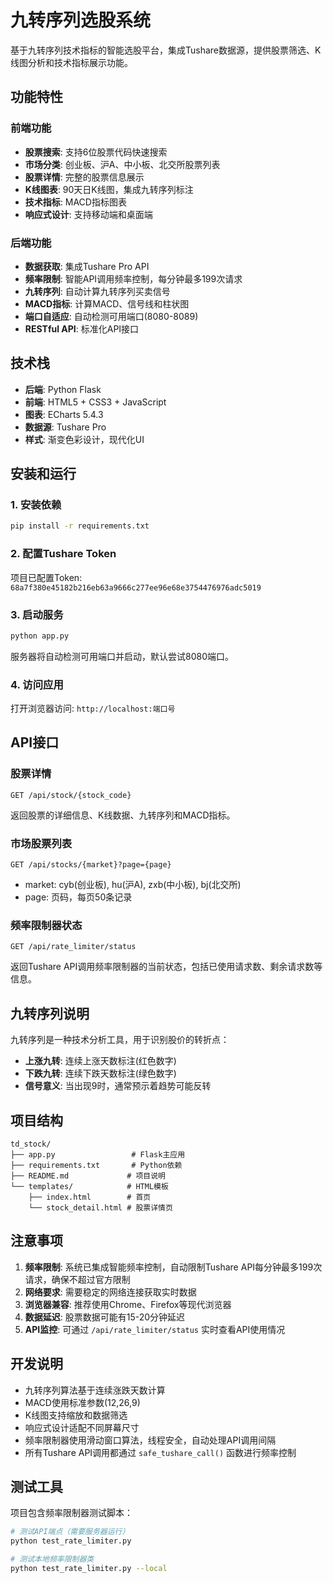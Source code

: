 # 九转序列选股系统

基于九转序列技术指标的智能选股平台，集成Tushare数据源，提供股票筛选、K线图分析和技术指标展示功能。

## 功能特性

### 前端功能
- **股票搜索**: 支持6位股票代码快速搜索
- **市场分类**: 创业板、沪A、中小板、北交所股票列表
- **股票详情**: 完整的股票信息展示
- **K线图表**: 90天日K线图，集成九转序列标注
- **技术指标**: MACD指标图表
- **响应式设计**: 支持移动端和桌面端

### 后端功能
- **数据获取**: 集成Tushare Pro API
- **频率限制**: 智能API调用频率控制，每分钟最多199次请求
- **九转序列**: 自动计算九转序列买卖信号
- **MACD指标**: 计算MACD、信号线和柱状图
- **端口自适应**: 自动检测可用端口(8080-8089)
- **RESTful API**: 标准化API接口

## 技术栈

- **后端**: Python Flask
- **前端**: HTML5 + CSS3 + JavaScript
- **图表**: ECharts 5.4.3
- **数据源**: Tushare Pro
- **样式**: 渐变色彩设计，现代化UI

## 安装和运行

### 1. 安装依赖
```bash
pip install -r requirements.txt
```

### 2. 配置Tushare Token
项目已配置Token: `68a7f380e45182b216eb63a9666c277ee96e68e3754476976adc5019`

### 3. 启动服务
```bash
python app.py
```

服务器将自动检测可用端口并启动，默认尝试8080端口。

### 4. 访问应用
打开浏览器访问: `http://localhost:端口号`

## API接口

### 股票详情
```
GET /api/stock/{stock_code}
```
返回股票的详细信息、K线数据、九转序列和MACD指标。

### 市场股票列表
```
GET /api/stocks/{market}?page={page}
```
- market: cyb(创业板), hu(沪A), zxb(中小板), bj(北交所)
- page: 页码，每页50条记录

### 频率限制器状态
```
GET /api/rate_limiter/status
```
返回Tushare API调用频率限制器的当前状态，包括已使用请求数、剩余请求数等信息。

## 九转序列说明

九转序列是一种技术分析工具，用于识别股价的转折点：

- **上涨九转**: 连续上涨天数标注(红色数字)
- **下跌九转**: 连续下跌天数标注(绿色数字)
- **信号意义**: 当出现9时，通常预示着趋势可能反转

## 项目结构

```
td_stock/
├── app.py                 # Flask主应用
├── requirements.txt       # Python依赖
├── README.md             # 项目说明
└── templates/            # HTML模板
    ├── index.html        # 首页
    └── stock_detail.html # 股票详情页
```

## 注意事项

1. **频率限制**: 系统已集成智能频率控制，自动限制Tushare API每分钟最多199次请求，确保不超过官方限制
2. **网络要求**: 需要稳定的网络连接获取实时数据
3. **浏览器兼容**: 推荐使用Chrome、Firefox等现代浏览器
4. **数据延迟**: 股票数据可能有15-20分钟延迟
5. **API监控**: 可通过 `/api/rate_limiter/status` 实时查看API使用情况

## 开发说明

- 九转序列算法基于连续涨跌天数计算
- MACD使用标准参数(12,26,9)
- K线图支持缩放和数据筛选
- 响应式设计适配不同屏幕尺寸
- 频率限制器使用滑动窗口算法，线程安全，自动处理API调用间隔
- 所有Tushare API调用都通过 `safe_tushare_call()` 函数进行频率控制

## 测试工具

项目包含频率限制器测试脚本：
```bash
# 测试API端点（需要服务器运行）
python test_rate_limiter.py

# 测试本地频率限制器类
python test_rate_limiter.py --local
```